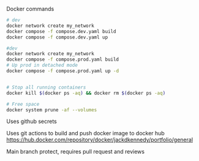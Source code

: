 Docker commands
```bash
# dev
docker network create my_network
docker compose -f compose.dev.yaml build
docker compose -f compose.dev.yaml up

#dev
docker network create my_network
docker compose -f compose.prod.yaml build
# Up prod in detached mode
docker compose -f compose.prod.yaml up -d


# Stop all running containers
docker kill $(docker ps -aq) && docker rm $(docker ps -aq)

# Free space
docker system prune -af --volumes
```

Uses github secrets

Uses git actions to build and push docker image to docker hub https://hub.docker.com/repository/docker/jackdkennedy/portfolio/general

Main branch protect, requires pull request and reviews
